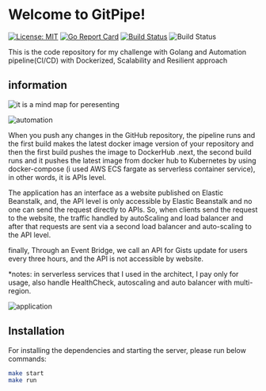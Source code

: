 # Welcome to GitPipe!
[![License: MIT](https://img.shields.io/badge/License-MIT-yellow.svg)](LICENSE) [![Go Report Card](https://goreportcard.com/badge/github.com/a-berahman/gitpipe)](https://goreportcard.com/report/github.com/a-berahman/gitpipe) [![Build Status](https://travis-ci.org/a-berahman/gitpipe.svg?branch=master)](https://travis-ci.org/github/a-berahman/gitpipe) ![Build Status](https://codebuild.eu-west-3.amazonaws.com/badges?uuid=eyJlbmNyeXB0ZWREYXRhIjoiNnEyMEo3N08rV0UrNithb0Yzank0OXdoc0Z0Q1E5aDlUN0ZpTXdWY0JRRFRIVkxWTFBrYlVXQm5wQXJvS2tPTTRLL2dnN05VaU5pM3FRYUhwUTZoY0g0PSIsIml2UGFyYW1ldGVyU3BlYyI6IjhhUHlHK2xEWFAzYVowaU0iLCJtYXRlcmlhbFNldFNlcmlhbCI6MX0%3D&branch=master)

This is the code repository for my challenge with Golang and Automation pipeline(CI/CD) with Dockerized, Scalability and Resilient  approach
## information
![it is a mind map for peresenting](https://i.ibb.co/z6H3X9F/mind-map.jpg)

![automation](https://i.ibb.co/t8z0fNb/CICD.jpg)

When you push any changes in the GitHub repository, the pipeline runs and the first build makes the latest docker image version of your repository and then the first build pushes the image to DockerHub .next, the second build runs and it pushes the latest image from docker hub to Kubernetes by using docker-compose  (i used AWS ECS fargate as serverless container service), in other words, it is APIs level.

The application has an interface as a website published on Elastic Beanstalk, and, the API level is only accessible by Elastic Beanstalk and no one can send the request directly to APIs. So, when clients send the request to the website, the traffic handled by autoScaling and load balancer and after that requests are sent via a second load balancer and auto-scaling to the API level.

finally, Through an Event Bridge, we call an API for Gists update for users every three hours, and the API is not accessible by website.

*notes: in serverless services that I used in the architect, I pay only for usage, also handle HealthCheck, autoscaling and auto balancer with multi-region.

![application](https://i.ibb.co/k4K1L1J/applicaiton.jpg)
## Installation
For installing the dependencies and starting the server, please run below commands:
```sh
make start
make run
```

